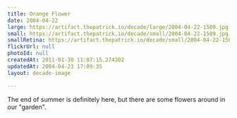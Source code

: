 ```yaml
---
title: Orange Flower
date: 2004-04-22
large: https://artifact.thepatrick.io/decade/large/2004-04-22-1509.jpg
small: https://artifact.thepatrick.io/decade/small/2004-04-22-1509.jpg
smallRetina: https://artifact.thepatrick.io/decade/small/2004-04-22-1509@2x.jpg
flickrUrl: null
photoId: null
createdAt: 2011-01-30 11:07:15.274302
updatedAt: 2004-04-23 17:09:35
layout: decade-image

---
```

The end of summer is definitely here, but there are some flowers around in our "garden".
